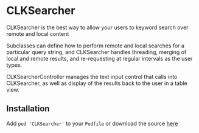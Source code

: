 # CLKSearcher

CLKSearcher is the best way to allow your users to keyword search over remote and local content

Subclasses can define how to perform remote and local searches for a particular query string, and CLKSearcher handles threading, merging of local and remote results, and re-requesting at regular intervals as the user types.

CLKSearcherController manages the text input control that calls into CLKSearcher, as well as display of the results back to the user in a table view.

## Installation

Add `pod 'CLKSearcher'` to your `Podfile` or download the source [here](https://github.com/Clinkle/CLKSearcher)
